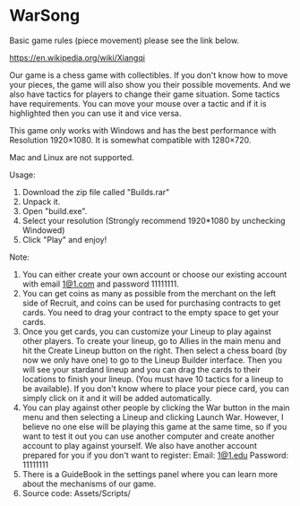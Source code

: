 # WarSong

Basic game rules (piece movement) please see the link below. 

https://en.wikipedia.org/wiki/Xiangqi

Our game is a chess game with collectibles. If you don't know how to move your pieces, the game will also show you their possible movements. And we also have tactics for players to change their game situation. Some tactics have requirements. You can move your mouse over a tactic and if it is highlighted then you can use it and vice versa.

This game only works with Windows and has the best performance with Resolution 1920×1080. It is somewhat compatible with 1280×720.

Mac and Linux are not supported.

Usage:
1. Download the zip file called "Builds.rar"
2. Unpack it.
3. Open "build.exe".
4. Select your resolution (Strongly recommend 1920*1080 by unchecking Windowed)
5. Click "Play" and enjoy!

Note:
1. You can either create your own account or choose our existing account with email 1@1.com and password 11111111.
2. You can get coins as many as possible from the merchant on the left side of Recruit, and coins can be used for purchasing contracts to get cards. You need to drag your contract to the empty space to get your cards.
3. Once you get cards, you can customize your Lineup to play against other players. To create your lineup, go to Allies in the main menu and hit the Create Lineup button on the right. Then select a chess board (by now we only have one) to go to the Lineup Builder interface. Then you will see your stardand lineup and you can drag the cards to their locations to finish your lineup. (You must have 10 tactics for a lineup to be available). If you don't know where to place your piece card, you can simply click on it and it will be added automatically.
4. You can play against other people by clicking the War button in the main menu and then selecting a Lineup and clicking Launch War. However, I believe no one else will be playing this game at the same time, so if you want to test it out you can use another computer and create another account to play against yourself. We also have another account prepared for you if you don't want to register: Email: 1@1.edu Password: 11111111
5. There is a GuideBook in the settings panel where you can learn more about the mechanisms of our game.
6. Source code: Assets/Scripts/
